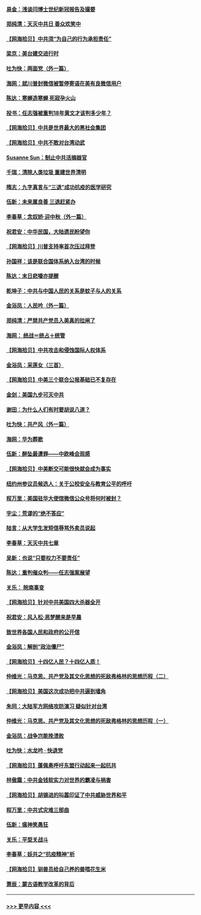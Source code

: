 #### [易金：浅谈闫博士世纪新冠报告及撮要](../pages/nsc993/n12426822.md?t=09250552) 
#### [郑纯清：天灭中共日 善众欢笑中](../pages/nsc993/n12426784.md?t=09250552) 
#### [【网海拾贝】中共须“为自己的行为承担责任”](../pages/nsc993/n12426067.md?t=09250552) 
#### [梁京：美台建交进行时](../pages/nsc993/n12424066.md?t=09250552) 
#### [吐为快：两面党（外一篇）](../pages/nsc993/n12424043.md?t=09250552) 
#### [海网：就川普封微信被暂停寄语在美有良微信用户](../pages/nsc993/n12424021.md?t=09250552) 
#### [陈达：寒蝉造寒蝉 死寂孕火山](../pages/nsc993/n12423958.md?t=09250552) 
#### [投书：任志强被重判18年黄文才该判多少年？](../pages/nsc993/n12423672.md?t=09250552) 
#### [【网海拾贝】中共是世界最大的黑社会集团](../pages/nsc993/n12423543.md?t=09250552) 
#### [【网海拾贝】中共不敢对台湾动武](../pages/nsc993/n12421418.md?t=09250552) 
#### [Susanne Sun：制止中共活摘器官](../pages/nsc993/n12419654.md?t=09250552) 
#### [千瑞：清除人类垃圾 重建世界清明](../pages/nsc993/n12419414.md?t=09250552) 
#### [隋志：九字真言与“三退”成功抗疫的医学研究](../pages/nsc993/n12419248.md?t=09250552) 
#### [伍新：未来属良善 三退赶紧办](../pages/nsc993/n12418496.md?t=09250552) 
#### [李春草：念奴娇·迎中秋（外一篇）](../pages/nsc993/n12418465.md?t=09250552) 
#### [祝君安：中华民国，大陆遗民盼望你](../pages/nsc993/n12418089.md?t=09250552) 
#### [【网海拾贝】川普支持率首次压过拜登](../pages/nsc993/n12418050.md?t=09250552) 
#### [孙国祥：该是联合国体系纳入台湾的时候](../pages/nsc993/n12417369.md?t=09250552) 
#### [陈达：末日悲嚎亦提醒](../pages/nsc993/n12416736.md?t=09250552) 
#### [乾坤子：中共与中国人民的关系是蚊子与人的关系](../pages/nsc993/n12416632.md?t=09250552) 
#### [金浴凤：人民吟（外一篇）](../pages/nsc993/n12416567.md?t=09250552) 
#### [郑纯清：严禁共产党员入美真的拉闸了](../pages/nsc993/n12416550.md?t=09250552) 
#### [海网： 统战＝统占＋统管](../pages/nsc993/n12416404.md?t=09250552) 
#### [【网海拾贝】中共攻击和侵蚀国际人权体系](../pages/nsc993/n12416250.md?t=09250552) 
#### [金浴凤：采莲女（三首）](../pages/nsc993/n12415517.md?t=09250552) 
#### [【网海拾贝】中美三个联合公报基础已不复存在](../pages/nsc993/n12415054.md?t=09250552) 
#### [金剑：美国九步可灭中共](../pages/nsc993/n12413183.md?t=09250552) 
#### [谢田：为什么人们有时要胡说八道？](../pages/nsc993/n12411861.md?t=09250552) 
#### [吐为快：共产风（外一篇）](../pages/nsc993/n12411761.md?t=09250552) 
#### [海网：华为葬歌](../pages/nsc993/n12410381.md?t=09250552) 
#### [伍新：醉坠最遭罪——中欧峰会观感](../pages/nsc993/n12410364.md?t=09250552) 
#### [【网海拾贝】中美断交可能很快就会成为事实](../pages/nsc993/n12409495.md?t=09250552) 
#### [纽约州参议员候选人：关于公校安全与教育公平的呼吁](../pages/nsc993/n12409228.md?t=09250552) 
#### [程万里：美国驻华大使馆微信公众号将何时被封？](../pages/nsc993/n12407397.md?t=09250552) 
#### [宇尘：荒谬的“绝不答应”](../pages/nsc993/n12407360.md?t=09250552) 
#### [陆言：从大学生发短信辱骂外卖员说起](../pages/nsc993/n12407285.md?t=09250552) 
#### [李春草：天灭中共七章](../pages/nsc993/n12406988.md?t=09250552) 
#### [吴新：也说“只要权力不要责任”](../pages/nsc993/n12406966.md?t=09250552) 
#### [陈达：重判催众判——任志强案展望](../pages/nsc993/n12404540.md?t=09250552) 
#### [关乐： 皖南事变](../pages/nsc993/n12404288.md?t=09250552) 
#### [【网海拾贝】针对中共美国四大杀器全开](../pages/nsc993/n12404172.md?t=09250552) 
#### [祝君安：风入松‧恶梦醒来是早晨](../pages/nsc993/n12401953.md?t=09250552) 
#### [致世界各国人民和政府的公开信](../pages/nsc993/n12401824.md?t=09250552) 
#### [金浴凤：解剖“政治僵尸”](../pages/nsc993/n12401808.md?t=09250552) 
#### [【网海拾贝】十四亿人民？十四亿人质！](../pages/nsc993/n12401708.md?t=09250552) 
#### [仲维光：马克思、共产党及其文化思想的死敌弗格林的思想历程（二）](../pages/nsc993/n12399107.md?t=09250552) 
#### [【网海拾贝】美国这次成功把中共逼到墙角](../pages/nsc993/n12400173.md?t=09250552) 
#### [朱同：大陆军方网络攻防演习 疑似针对台湾](../pages/nsc993/n12399868.md?t=09250552) 
#### [仲维光：马克思、共产党及其文化思想的死敌弗格林的思想历程（一）](../pages/nsc993/n12398341.md?t=09250552) 
#### [金浴凤：战争岂能挽溃败](../pages/nsc993/n12398855.md?t=09250552) 
#### [吐为快：水龙吟 · 快退党](../pages/nsc993/n12398849.md?t=09250552) 
#### [【网海拾贝】蓬佩奥呼吁东盟行动起来一起抗共](../pages/nsc993/n12398291.md?t=09250552) 
#### [林傲霜：中共金钱软实力对世界的霸凌与祸害](../pages/nsc993/n12397515.md?t=09250552) 
#### [【网海拾贝】胡锡进的叫嚣印证了中共威胁世界和平](../pages/nsc993/n12397455.md?t=09250552) 
#### [程万里：中共式灾难三部曲](../pages/nsc993/n12397106.md?t=09250552) 
#### [伍新：瘟神笑愚狂](../pages/nsc993/n12397052.md?t=09250552) 
#### [关乐：平型关战斗](../pages/nsc993/n12395387.md?t=09250552) 
#### [李春草：妖共之“抗疫精神”析](../pages/nsc993/n12395240.md?t=09250552) 
#### [【网海拾贝】驯兽员给自己养的兽喂花生米](../pages/nsc993/n12393919.md?t=09250552) 
#### [萧辰：蒙古语教学改革的背后](../pages/nsc993/n12393677.md?t=09250552) 

----
#### [ >>> 更早内容 <<< ](../indexes/nsc993-earlier.md)
